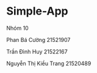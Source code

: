 # Simple-App
Nhóm 10

Phan Bá Cường	21521907

Trần Đình Huy	21522167

Nguyễn Thị Kiều Trang	21520489
